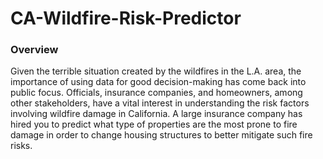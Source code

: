 # CA-Wildfire-Risk-Predictor

### Overview

Given the terrible situation created by the wildfires in the L.A. area, the importance of using data for good decision-making has come back into public focus. Officials, insurance companies, and homeowners, among other stakeholders, have a vital interest in understanding the risk factors involving wildfire damage in California. A large insurance company has hired you to predict what type of properties are the most prone to fire damage in order to change housing structures to better mitigate such fire risks. 
